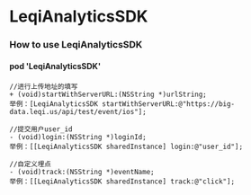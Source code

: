 # LeqiAnalyticsSDK

### How to use LeqiAnalyticsSDK
#### pod 'LeqiAnalyticsSDK'


   ```
   //进行上传地址的填写
   + (void)startWithServerURL:(NSString *)urlString;    
   举例：[LeqiAnalyticsSDK startWithServerURL:@"https://big-data.leqi.us/api/test/event/ios"];
   ```
   
   ```
   //提交用户user_id
   - (void)login:(NSString *)loginId;      
   举例：[[LeqiAnalyticsSDK sharedInstance] login:@"user_id"];
   ```
   
   ```
   //自定义埋点
   - (void)track:(NSString *)eventName;    
   举例：[[LeqiAnalyticsSDK sharedInstance] track:@"click"];
   ```
